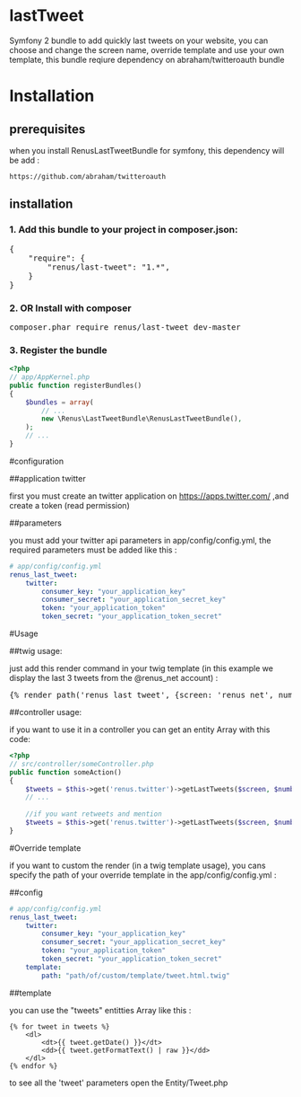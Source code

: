# lastTweet
Symfony 2 bundle to add quickly last tweets on your website, you can choose and change the screen name, 
override template and use your own template, this bundle reqiure dependency on abraham/twitteroauth bundle

# Installation

## prerequisites
when you install RenusLastTweetBundle for symfony, this dependency will be add :
    
    https://github.com/abraham/twitteroauth

## installation
    
### 1. Add this bundle to your project in composer.json:
    
<pre>
{
    "require": {
        "renus/last-tweet": "1.*",
    }
}
</pre>

### 2. OR Install with composer

<pre>
composer.phar require renus/last-tweet dev-master
</pre>

### 3. Register the bundle


```php
<?php
// app/AppKernel.php
public function registerBundles()
{
    $bundles = array(
        // ...
        new \Renus\LastTweetBundle\RenusLastTweetBundle(),
    );
    // ...
}
```

#configuration 

##application twitter

first you must create an twitter application  on https://apps.twitter.com/ ,and create a token (read permission)

##parameters

you must add your twitter api parameters in app/config/config.yml, the required parameters must be added like this :

```yml
# app/config/config.yml
renus_last_tweet:
    twitter:
        consumer_key: "your_application_key"
        consumer_secret: "your_application_secret_key"
        token: "your_application_token"
        token_secret: "your_application_token_secret"
```


#Usage

##twig usage: 

just add this render command in your twig template (in this example we display the last 3 tweets 
from the @renus_net account) :
<pre>
{% render path('renus_last_tweet', {screen: 'renus_net', number: 3}) %}
</pre>

##controller usage:

if you want to use it in a controller you can get an entity Array 
with this code: 

```php
<?php
// src/controller/someController.php
public function someAction()
{
    $tweets = $this->get('renus.twitter')->getLastTweets($screen, $number);
    // ...
    
    //if you want retweets and mention 
    $tweets = $this->get('renus.twitter')->getLastTweets($screen, $number, false, true);
}
```

#Override template

if you want to custom the render (in a twig template usage), you cans specify the path of your 
override template in the app/config/config.yml :

##config
```yml
# app/config/config.yml
renus_last_tweet:
    twitter:
        consumer_key: "your_application_key"
        consumer_secret: "your_application_secret_key"
        token: "your_application_token"
        token_secret: "your_application_token_secret"
    template:
        path: "path/of/custom/template/tweet.html.twig"
```


##template

you can use the "tweets" entitties Array like this :

```twig
{% for tweet in tweets %}
    <dl>
        <dt>{{ tweet.getDate() }}</dt>
        <dd>{{ tweet.getFormatText() | raw }}</dd>
    </dl>
{% endfor %}
```

to see all the 'tweet' parameters open the Entity/Tweet.php
